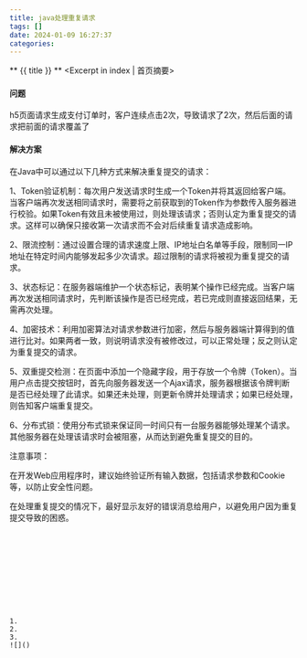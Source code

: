 ```yaml
---
title: java处理重复请求
tags: []
date: 2024-01-09 16:27:37
categories:
---
```

** {{ title }} ** <Excerpt in index | 首页摘要>


<!-- more -->
#### 问题
h5页面请求生成支付订单时，客户连续点击2次，导致请求了2次，然后后面的请求把前面的请求覆盖了


#### 解决方案

在Java中可以通过以下几种方式来解决重复提交的请求：

1、Token验证机制：每次用户发送请求时生成一个Token并将其返回给客户端。当客户端再次发送相同请求时，需要将之前获取到的Token作为参数传入服务器进行校验。如果Token有效且未被使用过，则处理该请求；否则认定为重复提交的请求。这样可以确保只接收第一次请求而不会对后续重复请求造成影响。

2、限流控制：通过设置合理的请求速度上限、IP地址白名单等手段，限制同一IP地址在特定时间内能够发起多少次请求。超过限制的请求将被视为重复提交的请求。

3、状态标记：在服务器端维护一个状态标记，表明某个操作已经完成。当客户端再次发送相同请求时，先判断该操作是否已经完成，若已完成则直接返回结果，无需再次处理。

4、加密技术：利用加密算法对请求参数进行加密，然后与服务器端计算得到的值进行比对。如果两者一致，则说明请求没有被修改过，可以正常处理；反之则认定为重复提交的请求。

5、双重提交检测：在页面中添加一个隐藏字段，用于存放一个令牌（Token）。当用户点击提交按钮时，首先向服务器发送一个Ajax请求，服务器根据该令牌判断是否已经处理了此请求。如果还未处理，则更新令牌并处理请求；如果已经处理，则告知客户端重复提交。

6、分布式锁：使用分布式锁来保证同一时间只有一台服务器能够处理某个请求。其他服务器在处理该请求时会被阻塞，从而达到避免重复提交的目的。

注意事项：

在开发Web应用程序时，建议始终验证所有输入数据，包括请求参数和Cookie等，以防止安全性问题。

在处理重复提交的情况下，最好显示友好的错误消息给用户，以避免用户因为重复提交导致的困惑。


```java

```

```java

```
[]()

#### 
```java

```

```java

```
[]()

#### 


```java

```

```java

```
[]()
```




1. 
2. 
3. 
![]()